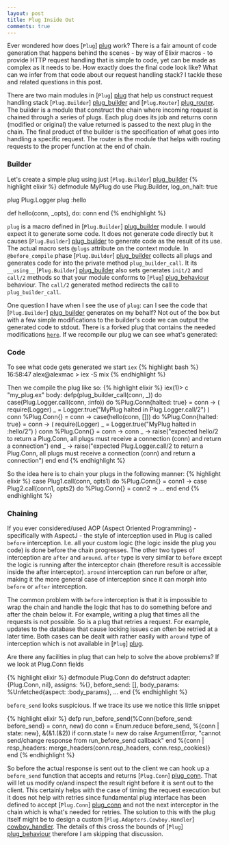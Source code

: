 ```yaml
---
layout: post
title: Plug Inside Out
comments: true
---
```


Ever wondered how does [`Plug`] [plug] work? There is a fair amount of code
generation that happens behind the scenes - by way of Elixir macros - to provide
HTTP request handling that is simple to code, yet can be made as complex as it
needs to be. How exactly does the final code look like? What can we infer from
that code about our request handling stack? I tackle these and related questions
in this post.

There are two main modules in [`Plug`] [plug] that help us construct request
handling stack [`Plug.Builder`] [plug_builder] and [`Plug.Router`] [plug_router].
The builder is a module that construct the chain where incoming request is chained
through a series of plugs. Each plug does its job and returns conn (modified or
original) the value returned is passed to the next plug in the chain. The final
product of the builder is the specification of what goes into handling a specific
request. The router is the module that helps with routing requests to the proper
function at the end of chain.

### Builder

Let's create a simple plug using just [`Plug.Builder`] [plug_builder]
{% highlight elixir %}
defmodule MyPlug do
  use Plug.Builder, log_on_halt: true

  plug Plug.Logger
  plug :hello

  def hello(conn, _opts), do: conn
end
{% endhighlight %}

`plug` is a macro defined in [`Plug.Builder`] [plug_builder] module. I would
expect it to generate some code. It does not generate code directly but it causes
[`Plug.Builder`] [plug_builder] to generate code as the result of its use. The
actual macro sets `@plugs` attribute on the context module. In `@before_compile`
phase [`Plug.Builder`] [plug_builder] collects all plugs and generates code for
into the private method `plug_builder_call`. It its `__using__` [`Plug.Builder`]
[plug_builder] also sets generates `init/2` and `call/2` methods so that your
module conforms to [`Plug`] [plug_behaviour] behaviour. The `call/2` generated
method redirects the call to `plug_builder_call`.

One question I have when I see the use of `plug`: can I see the code that
[`Plug.Builder`] [plug_builder] generates on my behalf? Not out of the box but
with a few simple modifications to the builder's code we can output the generated
code to stdout. There is a forked plug that contains the needed modifications
[`here`](https://github.com/elixir-lang/plug/compare/master...ashneyderman:io_puts_plug "Forked Plug").
If we recompile our plug we can see what's generated:

### Code

To see what code gets generated we start `iex`
{% highlight bash %}
16:58:47 alex@alexmac > iex -S mix
{% endhighlight %}

Then we compile the plug like so:
{% highlight elixir %}
iex(1)> c "my_plug.ex"
body: defp(plug_builder_call(conn, _)) do
  case(Plug.Logger.call(conn, :info)) do
    %Plug.Conn{halted: true} = conn ->
      (
        require(Logger)
        _ = Logger.true("MyPlug halted in Plug.Logger.call/2")
      )
      conn
    %Plug.Conn{} = conn ->
      case(hello(conn, [])) do
        %Plug.Conn{halted: true} = conn ->
          (
            require(Logger)
            _ = Logger.true("MyPlug halted in :hello/2")
          )
          conn
        %Plug.Conn{} = conn ->
          conn
        _ ->
          raise("expected hello/2 to return a Plug.Conn, all plugs must receive a connection (conn) and return a connection")
      end
    _ ->
      raise("expected Plug.Logger.call/2 to return a Plug.Conn, all plugs must receive a connection (conn) and return a connection")
  end
end
{% endhighlight %}

So the idea here is to chain your plugs in the following manner:
{% highlight elixir %}
case Plug1.call(conn, opts1) do
  %Plug.Conn{} = conn1 ->
    case Plug2.call(conn1, opts2) do
      %Plug.Conn{} = conn2 ->
        ...
    end
end
{% endhighlight %}

### Chaining

If you ever considered/used AOP (Aspect Oriented Programming) -  specifically
with AspectJ - the style of interception used in Plug is called `before` interception.
I.e. all your custom logic (the logic inside the plug you code) is done before the
chain progresses. The other two types of interception are `after` and `around`.
`after` type is very similar to `before` except the logic is running after the
interceptor chain (therefore result is accessible inside the after interceptor).
`around` interception can run before or after, making it the more general case
of interception since it can morph into `before` or `after` interception.

The common problem with `before` interception is that it is impossible to wrap
the chain and handle the logic that has to do something before and after the
chain below it. For example, writing a plug that times all the requests is not
possible. So is a plug that retries a request. For example, updates to the database
that cause locking issues can often be retried at a later time. Both cases can
be dealt with rather easily with `around` type of interception which is not
available in [`Plug`] [plug].

Are there any facilities in plug that can help to solve the above problems? If we
look at Plug.Conn fields

{% highlight elixir %}
defmodule Plug.Conn do
  defstruct adapter:         {Plug.Conn, nil},
            assigns:         %{},
            before_send:     [],
            body_params:     %Unfetched{aspect: :body_params},
            ...
end
{% endhighlight %}

`before_send` looks suspicious. If we trace its use we notice this little snippet

{% highlight elixir %}
defp run_before_send(%Conn{before_send: before_send} = conn, new) do
  conn = Enum.reduce before_send, %{conn | state: new}, &(&1.(&2))
  if conn.state != new do
    raise ArgumentError, "cannot send/change response from run_before_send callback"
  end
  %{conn | resp_headers: merge_headers(conn.resp_headers, conn.resp_cookies)}
end
{% endhighlight %}

So before the actual response is sent out to the client we can hook up a `before_send`
function that accepts and returns [`Plug.Conn`] [plug_conn]. That will let us
modify or/and inspect the result right before it is sent out to the client. This
certainly helps with the case of timing the request execution but it does not help
with retries since fundamental plug interface has been defined to accept
[`Plug.Conn`] [plug_conn] and not the next interceptor in the chain which is what's
needed for retries. The solution to this with the plug itself might be to design a
custom [`Plug.Adapters.Cowboy.Handler`] [cowboy_handler]. The details of this cross
the bounds of [`Plug`] [plug_behaviour] therefore I am skipping that discussion.


[plug]: https://hex.pm/packages/plug "Plug"
[plug_conn]: https://github.com/elixir-lang/plug/blob/master/lib/plug/conn.ex "Plug.Conn"
[plug_builder]: https://github.com/elixir-lang/plug/blob/master/lib/plug/builder.ex "Plug.Builder"
[plug_router]: https://github.com/elixir-lang/plug/blob/master/lib/plug/router.ex "Plug.Router"
[plug_behaviour]: https://github.com/elixir-lang/plug/blob/master/lib/plug.ex "Plug"
[cowboy_handler]: https://github.com/elixir-lang/plug/blob/master/lib/plug/adapters/cowboy/handler.ex "Plug.Adapters.Cowboy.Handler"

[cowboy]: https://github.com/ninenines/cowboy "Cowboy"
